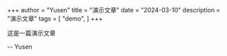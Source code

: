 +++
author = "Yusen"
title = "演示文章"
date = "2024-03-10"
description = "演示文章"
tags = [
    "demo",
]
+++

这是一篇演示文章

-- Yusen
